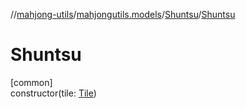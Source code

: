 //[mahjong-utils](../../../index.md)/[mahjongutils.models](../index.md)/[Shuntsu](index.md)/[Shuntsu](-shuntsu.md)

# Shuntsu

[common]\
constructor(tile: [Tile](../-tile/index.md))
